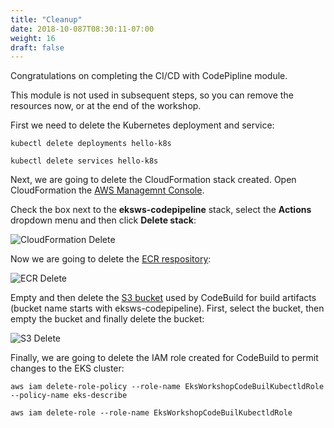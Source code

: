 ```yaml
---
title: "Cleanup"
date: 2018-10-087T08:30:11-07:00
weight: 16
draft: false
---
```


Congratulations on completing the CI/CD with CodePipline module.

This module is not used in subsequent steps, so you can remove the resources now, or at the end of the workshop.

First we need to delete the Kubernetes deployment and service:

```
kubectl delete deployments hello-k8s

kubectl delete services hello-k8s
```

Next, we are going to delete the CloudFormation stack created. Open CloudFormation the [AWS Managemnt Console](https://console.aws.amazon.com/cloudformation).

Check the box next to the **eksws-codepipeline** stack, select the **Actions** dropdown menu and then click **Delete stack**:

![CloudFormation Delete](/images/codepipeline/cloudformation_delete.png)

Now we are going to delete the [ECR respository](https://console.aws.amazon.com/ecs/home#/repositories):

![ECR Delete](/images/codepipeline/ecr_delete.png)

Empty and then delete the [S3 bucket](https://s3.console.aws.amazon.com/s3/home) used by CodeBuild for build artifacts (bucket name starts with eksws-codepipeline). First,
select the bucket, then empty the bucket and finally delete the bucket:

![S3 Delete](/images/codepipeline/s3_delete.png)

Finally, we are going to delete the IAM role created for CodeBuild to permit changes to the EKS cluster:

```
aws iam delete-role-policy --role-name EksWorkshopCodeBuilKubectldRole --policy-name eks-describe

aws iam delete-role --role-name EksWorkshopCodeBuilKubectldRole
```
